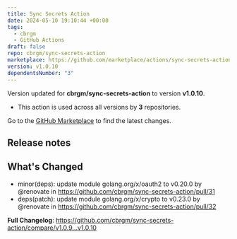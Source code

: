 ```yaml
---
title: Sync Secrets Action
date: 2024-05-10 19:10:44 +00:00
tags:
  - cbrgm
  - GitHub Actions
draft: false
repo: cbrgm/sync-secrets-action
marketplace: https://github.com/marketplace/actions/sync-secrets-action
version: v1.0.10
dependentsNumber: "3"
---
```



Version updated for **cbrgm/sync-secrets-action** to version **v1.0.10**.
- This action is used across all versions by **3** repositories.

Go to the [GitHub Marketplace](https://github.com/marketplace/actions/sync-secrets-action) to find the latest changes.

## Release notes

## What's Changed
* minor(deps): update module golang.org/x/oauth2 to v0.20.0 by @renovate in https://github.com/cbrgm/sync-secrets-action/pull/31
* deps(patch): update module golang.org/x/crypto to v0.23.0 by @renovate in https://github.com/cbrgm/sync-secrets-action/pull/32


**Full Changelog**: https://github.com/cbrgm/sync-secrets-action/compare/v1.0.9...v1.0.10
